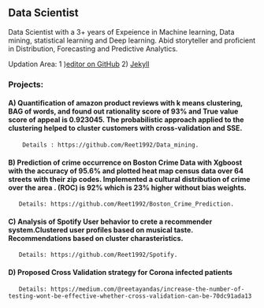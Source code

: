## Data Scientist

Data Scientist with a 3+ years of Expeience in Machine learning, Data mining, statistical learning and Deep learning. Abid storyteller and proficient 
in Distribution, Forecasting and Predictive Analytics.


Updation Area: 1 )[editor on GitHub](https://github.com/Reet1992/Reetayan_Das.github.io/edit/gh-pages/index.md) 
               2) [Jekyll](https://jekyllrb.com/)
               
 ### Projects:
 
 #### A) Quantification of amazon product reviews with k means clustering, BAG of words, and found out rationality score of 93% and True value score of appeal is 0.923045. The probabilistic approach applied to the clustering helped to cluster customers with cross-validation and SSE.
        Details : https://github.com/Reet1992/Data_mining.
        
 #### B) Prediction of crime occurrence on Boston Crime Data with Xgboost with the accuracy of 95.6% and plotted heat map census data over 64 streets with their zip codes. Implemented a cultural distribution of crime over the area . (ROC) is 92% which is 23% higher without bias weights.
       Details: https://github.com/Reet1992/Boston_Crime_Prediction.
       
 #### C) Analysis of Spotify User behavior to crete a recommender system.Clustered user profiles based on musical taste. Recommendations based on cluster charasteristics.
       Details: https://github.com/Reet1992/Spotify.
       
 #### D) Proposed Cross Validation strategy for Corona infected patients
       Details: https://medium.com/@reetayandas/increase-the-number-of-testing-wont-be-effective-whether-cross-validation-can-be-70dc91ada13
       
       
       
 
 




